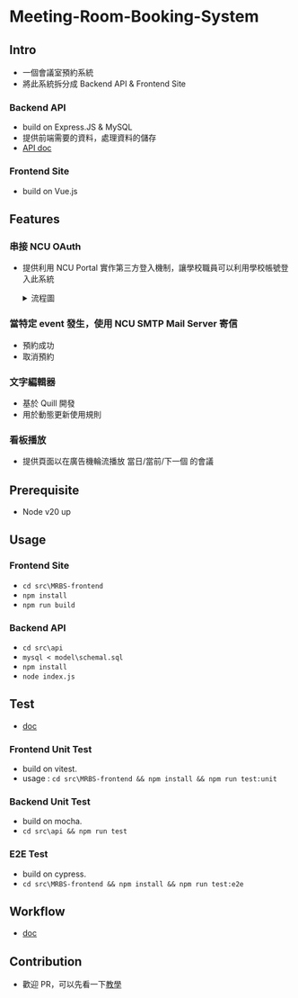 # Meeting-Room-Booking-System
## Intro
- 一個會議室預約系統
- 將此系統拆分成 Backend API & Frontend Site
### Backend API
- build on Express.JS & MySQL
- 提供前端需要的資料，處理資料的儲存
- <a href='https://github.com/tommygood/Meeting-Room-Booking-System/blob/main/doc/api.md'>API doc</a>
### Frontend Site
- build on Vue.js
## Features
### 串接 NCU OAuth
- 提供利用 NCU Portal 實作第三方登入機制，讓學校職員可以利用學校帳號登入此系統

  <details>
    <summary>流程圖</summary>

    ![image](https://github.com/user-attachments/assets/f62dd386-0089-4614-8aef-a58b838188a3)
  </details>
### 當特定 event 發生，使用 NCU SMTP Mail Server 寄信
- 預約成功
- 取消預約
### 文字編輯器
- 基於 Quill 開發
- 用於動態更新使用規則
### 看板播放
- 提供頁面以在廣告機輪流播放 當日/當前/下一個 的會議
## Prerequisite
- Node v20 up
## Usage
### Frontend Site
- `cd src\MRBS-frontend`
- `npm install`
- `npm run build`
### Backend API
- `cd src\api`
- `mysql < model\schemal.sql`
- `npm install`
- `node index.js`
## Test
- <a href='https://github.com/tommygood/Meeting-Room-Booking-System/blob/main/doc/test.md'>doc</a>
### Frontend Unit Test
- build on vitest.
- usage : `cd src\MRBS-frontend && npm install && npm run test:unit`
### Backend Unit Test
- build on mocha.
- `cd src\api && npm run test`
### E2E Test
- build on cypress.
- `cd src\MRBS-frontend && npm install && npm run test:e2e`
## Workflow
- <a href='https://github.com/tommygood/Meeting-Room-Booking-System/blob/main/doc/workflow.md'>doc</a>
## Contribution
- 歡迎 PR，可以先看一下<a href="https://github.com/tommygood/Meeting-Room-Booking-System/blob/main/doc/contribution.md">教學</a>
